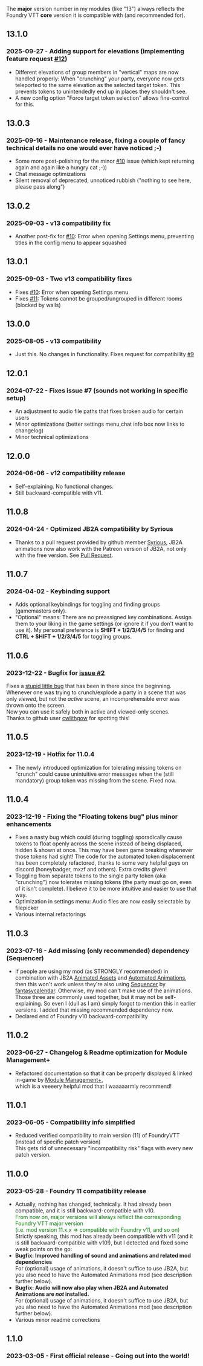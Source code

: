 The **major** version number in my modules (like "13") always reflects the
Foundry VTT **core** version it is compatible with (and recommended for).

## 13.1.0
### 2025-09-27 - Adding support for elevations (implementing feature request [#12](https://github.com/coffiarts/FoundryVTT-crunch-my-party/issues/12))
- Different elevations of group members in "vertical" maps are now handled properly: When "crunching" your party, everyone now gets teleported to the same elevation as the selected target token. This prevents tokens to unintendedly end up in places they shouldn't see.
- A new config option "Force target token selection" allows fine-control for this.

## 13.0.3
### 2025-09-16 - Maintenance release, fixing a couple of fancy technical details no one would ever have noticed ;-)
- Some more post-polishing for the minor [#10](https://github.com/coffiarts/FoundryVTT-crunch-my-party/issues/10) issue (which kept returning again and again like a hungry cat ;-))
- Chat message optimizations
- Silent removal of deprecated, unnoticed rubbish ("nothing to see here, please pass along")

## 13.0.2
### 2025-09-03 - v13 compatibility fix
- Another post-fix for [#10](https://github.com/coffiarts/FoundryVTT-crunch-my-party/issues/10): Error when opening Settings menu, preventing titles in the config menu to appear squashed

## 13.0.1
### 2025-09-03 - Two v13 compatibility fixes
- Fixes [#10](https://github.com/coffiarts/FoundryVTT-crunch-my-party/issues/10): Error when opening Settings menu
- Fixes [#11](https://github.com/coffiarts/FoundryVTT-crunch-my-party/issues/11): Tokens cannot be grouped/ungrouped in different rooms (blocked by walls)

## 13.0.0
### 2025-08-05 - v13 compatibility
- Just this. No changes in functionality. Fixes request for compatibility [#9](https://github.com/coffiarts/FoundryVTT-crunch-my-party/issues/9)

## 12.0.1
### 2024-07-22 - Fixes issue #7 (sounds not working in specific setup)
- An adjustment to audio file paths that fixes broken audio for certain users
- Minor optimizations (better settings menu,chat info box now links to changelog)
- Minor technical optimizations

## 12.0.0
### 2024-06-06 - v12 compatibility release
- Self-explaining. No functional changes.
- Still backward-compatible with v11.

## 11.0.8
### 2024-04-24 - Optimized JB2A compatibility by Syrious
- Thanks to a pull request provided by github member [Syrious](https://github.com/Syrious), JB2A animations now also work with the Patreon version of JB2A, not only with the free version. See [Pull Request](https://github.com/coffiarts/FoundryVTT-crunch-my-party/pull/5).

## 11.0.7
### 2024-04-02 - Keybinding support
- Adds optional keybindings for toggling and finding groups (gamemasters only).
- "Optional" means: There are no preassigned key combinations. Assign them to your liking in the game settings (or ignore it if you don't want to use it). My personal preference is **SHIFT + 1/2/3/4/5** for finding and **CTRL + SHIFT + 1/2/3/4/5** for toggling groups.

## 11.0.6
### 2023-12-22 - Bugfix for [issue #2](https://github.com/coffiarts/FoundryVTT-crunch-my-party/issues/2)
Fixes a [stupid little bug](https://github.com/coffiarts/FoundryVTT-crunch-my-party/issues/2) that has been in there since the beginning.<br/>
Whenever one was trying to crunch/explode a party in a scene that was only _viewed_, but not the _active_ scene, an incomprehensible error was thrown onto the screen.
<br/>Now you can use it safely both in active and viewed-only scenes.
<br/>Thanks to github user [cwlithgow](https://github.com/cwlithgow) for spotting this!

## 11.0.5
### 2023-12-19 - Hotfix for 11.0.4
- The newly introduced optimization for tolerating missing tokens on "crunch" could cause unintuitive error messages when the (still mandatory) group token was missing from the scene. Fixed now.

## 11.0.4
### 2023-12-19 - Fixing the "Floating tokens bug" plus minor enhancements
- Fixes a nasty bug which could (during toggling) sporadically cause tokens to float openly across the scene instead of being displaced, hidden & shown at once. This may have been game breaking whenever those tokens had sight! The code for the automated token displacement has been completely refactored, thanks to some very helpful guys on discord (honeybadger, mxzf and others). Extra credits given! 
- Toggling from separate tokens to the single party token (aka "crunching") now tolerates missing tokens (the party must go on, even of it isn't complete). I believe it to be more intuitive and easier to use that way.
- Optimization in settings menu: Audio files are now easily selectable by filepicker
- Various internal refactorings

## 11.0.3
### 2023-07-16 - Add missing (only recommended) dependency (Sequencer)
- If people are using my mod (as STRONGLY recommended) in combination with JB2A [Animated Assets](https://github.com/Jules-Bens-Aa/JB2A_DnD5e) and [Automated Animations](https://github.com/otigon/automated-jb2a-animations), then this won't work unless they're also using [Sequencer](https://github.com/fantasycalendar/FoundryVTT-Sequencer) by [fantasycalendar](https://github.com/fantasycalendar). Otherwise, my mod can't make use of the animations. Those three are commonly used together, but it may not be self-explaining.
  So even I (dull as I am) simply forgot to mention this in earlier versions. I added that missing recommended dependency now.
- Declared end of Foundry v10 backward-compatibility

## 11.0.2
### 2023-06-27 - Changelog & Readme optimization for Module Management+
- Refactored documentation so that it can be properly displayed & linked in-game by [Module Management+](https://github.com/mouse0270/module-credits),<br/>
  which is a veeeery helpful mod that I waaaaarmly recommend!


## 11.0.1
### 2023-06-05 - Compatibility info simplified
- Reduced verified compatibility to main version (11) of FoundryVTT (instead of specific patch version)<br/>
  This gets rid of unnecessary "incompatibility risk" flags with every new patch version.


## 11.0.0
### 2023-05-28 - Foundry 11 compatibility release
- Actually, nothing has changed, technically. It had already been compatible, and it is still backward-compatible with v10.<br/>
  <span style="color:green">
  From now on, major versions will always reflect the corresponding Foundry VTT major version<br/>
  (i.e. mod version 11.x.x => compatible with Foundry v11, and so on)
  </span><br/>
  Strictly speaking, this mod has already been compatible with v11 (and it is still backward-compatible with v10!), but I detected and fixed some weak points on the go:<br/>
  <li>
  <b>Bugfix: Improved handling of sound and animations and related mod dependencies</b><br/>
  For (optional) usage of animations, it doesn't suffice to use JB2A, but you also need to have the Automated Animations mod (see description further below).<br/>
  </li>
  <li>
  <b>Bugfix: Audio will now also play when JB2A and Automated Animations are <i>not</i> installed.</b><br/>
  For (optional) usage of animations, it doesn't suffice to use JB2A, but you also need to have the Automated Animations mod (see description further below).<br/>
  </li>
  <li>Various minor readme corrections</li>


## 1.1.0
### 2023-03-05 - First official release - Going out into the world!
